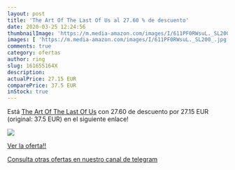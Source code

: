 ```yaml
---
layout: post
title: 'The Art Of The Last Of Us al 27.60 % de descuento'
date: 2020-03-25 12:24:56
thumbnailImage: 'https://m.media-amazon.com/images/I/611PF0RWsuL._SL200_.jpg'
images: [ 'https://m.media-amazon.com/images/I/611PF0RWsuL._SL200_.jpg' ]
comments: true
category: ofertas
author: ring
slug: 161655164X
description:
actualPrice: 27.15 EUR
comparePrice: 37.5 EUR
inStock: true
---
```


Está [The Art Of The Last Of Us](https://www.amazon.com/dp/161655164X/?tag=redken08-20) con 27.60 de descuento por 27.15 EUR (original: 37.5 EUR) en el siguiente enlace!

[![](https://m.media-amazon.com/images/I/611PF0RWsuL._SL200_.jpg)](https://www.amazon.com/dp/161655164X/?tag=redken08-20)

[Ver la oferta!!](https://www.amazon.com/dp/161655164X/?tag=redken08-20)

[Consulta otras ofertas en nuestro canal de telegram](https://t.me/s/ofertas25)
